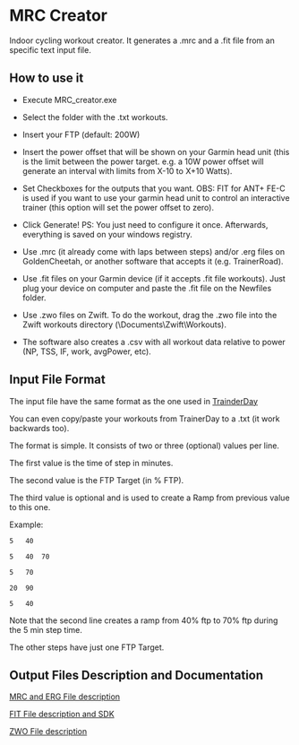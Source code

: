 # MRC Creator
Indoor cycling workout creator. It generates a .mrc and a .fit file from an specific text input file. 

## How to use it
- Execute MRC_creator.exe

- Select the folder with the .txt workouts.

- Insert your FTP (default: 200W)

- Insert the power offset that will be shown on your Garmin head unit (this is the limit between the power target. e.g. a 10W power offset will generate an interval with limits from X-10 to X+10 Watts).

- Set Checkboxes for the outputs that you want. OBS: FIT for ANT+ FE-C is used if you want to use your garmin head unit to control an interactive trainer (this option will set the power offset to zero).

- Click Generate! PS: You just need to configure it once. Afterwards, everything is saved on your windows registry. 

- Use .mrc (it already come with laps between steps) and/or .erg files on GoldenCheetah, or another software that accepts it (e.g. TrainerRoad).

- Use .fit files on your Garmin device (if it accepts .fit file workouts). Just plug your device on computer and paste the .fit file on the Newfiles folder.

- Use .zwo files on Zwift. To do the workout, drag the .zwo file into the Zwift workouts directory (\Documents\Zwift\Workouts\).

- The software also creates a .csv with all workout data relative to power (NP, TSS, IF, work, avgPower, etc).

## Input File Format
The input file have the same format as the one used in [TrainderDay](https://trainerday.com/) 

You can even copy/paste your workouts from TrainerDay to a .txt (it work backwards too).

The format is simple. It consists of two or three (optional) values per line.

The first value is the time of step in minutes.

The second value is the FTP Target (in % FTP).

The third value is optional and is used to create a Ramp from previous value to this one.

Example:
```
5	40

5	40	70

5	70

20	90

5	40
```

Note that the second line creates a ramp from 40% ftp to 70% ftp during the 5 min step time.

The other steps have just one FTP Target.

## Output Files Description and Documentation

[MRC and ERG File description](https://support.trainerroad.com/hc/en-us/articles/201944204-Creating-a-Workout-from-an-ERG-or-MRC-File)

[FIT File description and SDK](https://developer.garmin.com/fit/download/)

[ZWO File description](https://github.com/h4l/zwift-workout-file-reference/blob/master/zwift_workout_file_tag_reference.md)
